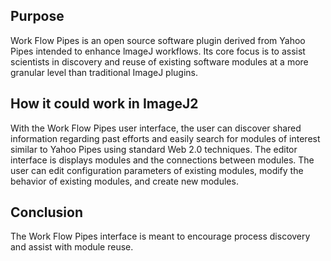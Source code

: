 ## Purpose

Work Flow Pipes is an open source software plugin derived from Yahoo Pipes intended to enhance lmageJ workflows.  Its core focus is to assist scientists in discovery and reuse of existing software modules at a more granular level than traditional ImageJ plugins.

## How it could work in ImageJ2

With the Work Flow Pipes user interface, the user can discover shared information regarding past efforts and easily search for modules of interest similar to Yahoo Pipes using standard Web 2.0 techniques.  The editor interface is displays modules and the connections between modules.  The user can edit configuration parameters of existing modules, modify the behavior of existing modules, and create new modules.

## Conclusion

The Work Flow Pipes interface is meant to encourage process discovery and assist with module reuse.

